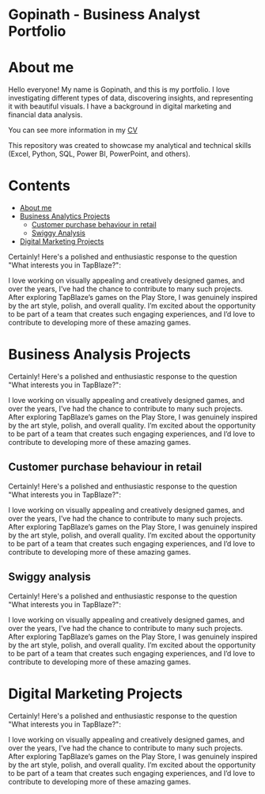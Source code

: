 # Gopinath - Business Analyst Portfolio
# About me <a name="about-me"></a>
Hello everyone! My name is Gopinath, and this is my portfolio.
I love investigating different types of data, discovering insights, and representing it with beautiful visuals.
I have a background in digital marketing and financial data analysis.

You can see more information in my [CV](https://sivaavis611.wixsite.com/portfolio/about)

This repository was created to showcase my analytical and technical skills (Excel, Python, SQL, Power BI, PowerPoint, and others).

# Contents
* [About me](#about-me)
* [Business Analytics Projects](#business-analysis-projects)
  * [Customer purchase behaviour in retail](#Customer-purchase-behaviour-in-retail)
  * [Swiggy Analysis](#swiggy-analysis)
* [Digital Marketing Projects](#digital-marketing-projects)

Certainly! Here's a polished and enthusiastic response to the question "What interests you in TapBlaze?":

I love working on visually appealing and creatively designed games, and over the years, I’ve had the chance to contribute to many such projects. After exploring TapBlaze’s games on the Play Store, I was genuinely inspired by the art style, polish, and overall quality. I’m excited about the opportunity to be part of a team that creates such engaging experiences, and I’d love to contribute to developing more of these amazing games.


# Business Analysis Projects <a name="business-analysis-projects"></a>
Certainly! Here's a polished and enthusiastic response to the question "What interests you in TapBlaze?":

I love working on visually appealing and creatively designed games, and over the years, I’ve had the chance to contribute to many such projects. After exploring TapBlaze’s games on the Play Store, I was genuinely inspired by the art style, polish, and overall quality. I’m excited about the opportunity to be part of a team that creates such engaging experiences, and I’d love to contribute to developing more of these amazing games.

## Customer purchase behaviour in retail <a name="Customer-purchase-behaviour-in-retail"></a>
Certainly! Here's a polished and enthusiastic response to the question "What interests you in TapBlaze?":

I love working on visually appealing and creatively designed games, and over the years, I’ve had the chance to contribute to many such projects. After exploring TapBlaze’s games on the Play Store, I was genuinely inspired by the art style, polish, and overall quality. I’m excited about the opportunity to be part of a team that creates such engaging experiences, and I’d love to contribute to developing more of these amazing games.

## Swiggy analysis <a name="swiggy-analysis"></a>
Certainly! Here's a polished and enthusiastic response to the question "What interests you in TapBlaze?":

I love working on visually appealing and creatively designed games, and over the years, I’ve had the chance to contribute to many such projects. After exploring TapBlaze’s games on the Play Store, I was genuinely inspired by the art style, polish, and overall quality. I’m excited about the opportunity to be part of a team that creates such engaging experiences, and I’d love to contribute to developing more of these amazing games.

# Digital Marketing Projects <a name="digital-marketing-projects"></a>
Certainly! Here's a polished and enthusiastic response to the question "What interests you in TapBlaze?":

I love working on visually appealing and creatively designed games, and over the years, I’ve had the chance to contribute to many such projects. After exploring TapBlaze’s games on the Play Store, I was genuinely inspired by the art style, polish, and overall quality. I’m excited about the opportunity to be part of a team that creates such engaging experiences, and I’d love to contribute to developing more of these amazing games.
